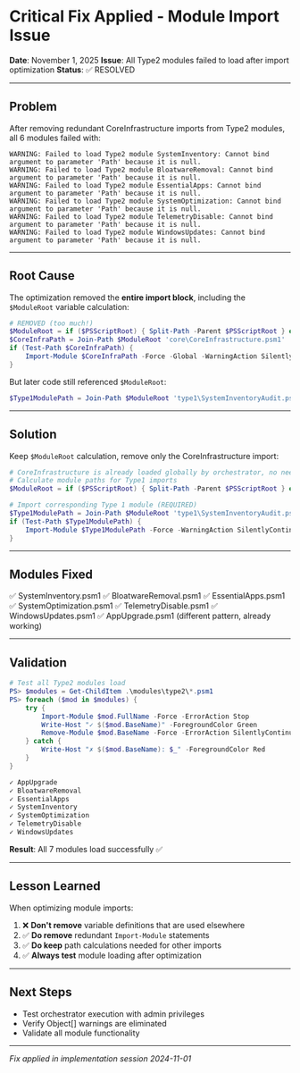 ﻿# Critical Fix Applied - Module Import Issue

**Date**: November 1, 2025
**Issue**: All Type2 modules failed to load after import optimization
**Status**: ✅ RESOLVED

---

## Problem

After removing redundant CoreInfrastructure imports from Type2 modules, all 6 modules failed with:

```
WARNING: Failed to load Type2 module SystemInventory: Cannot bind argument to parameter 'Path' because it is null.
WARNING: Failed to load Type2 module BloatwareRemoval: Cannot bind argument to parameter 'Path' because it is null.
WARNING: Failed to load Type2 module EssentialApps: Cannot bind argument to parameter 'Path' because it is null.
WARNING: Failed to load Type2 module SystemOptimization: Cannot bind argument to parameter 'Path' because it is null.
WARNING: Failed to load Type2 module TelemetryDisable: Cannot bind argument to parameter 'Path' because it is null.
WARNING: Failed to load Type2 module WindowsUpdates: Cannot bind argument to parameter 'Path' because it is null.
```

---

## Root Cause

The optimization removed the **entire import block**, including the `$ModuleRoot` variable calculation:

```powershell
# REMOVED (too much!)
$ModuleRoot = if ($PSScriptRoot) { Split-Path -Parent $PSScriptRoot } else { ... }
$CoreInfraPath = Join-Path $ModuleRoot 'core\CoreInfrastructure.psm1'
if (Test-Path $CoreInfraPath) {
    Import-Module $CoreInfraPath -Force -Global -WarningAction SilentlyContinue
}
```

But later code still referenced `$ModuleRoot`:

```powershell
$Type1ModulePath = Join-Path $ModuleRoot 'type1\SystemInventoryAudit.psm1'  # ← undefined!
```

---

## Solution

Keep `$ModuleRoot` calculation, remove only the CoreInfrastructure import:

```powershell
# CoreInfrastructure is already loaded globally by orchestrator, no need to reimport
# Calculate module paths for Type1 imports
$ModuleRoot = if ($PSScriptRoot) { Split-Path -Parent $PSScriptRoot } else { Split-Path -Parent (Split-Path -Parent $MyInvocation.MyCommand.Path) }

# Import corresponding Type 1 module (REQUIRED)
$Type1ModulePath = Join-Path $ModuleRoot 'type1\SystemInventoryAudit.psm1'
if (Test-Path $Type1ModulePath) {
    Import-Module $Type1ModulePath -Force -WarningAction SilentlyContinue
}
```

---

## Modules Fixed

✅ SystemInventory.psm1
✅ BloatwareRemoval.psm1
✅ EssentialApps.psm1
✅ SystemOptimization.psm1
✅ TelemetryDisable.psm1
✅ WindowsUpdates.psm1
✅ AppUpgrade.psm1 (different pattern, already working)

---

## Validation

```powershell
# Test all Type2 modules load
PS> $modules = Get-ChildItem .\modules\type2\*.psm1
PS> foreach ($mod in $modules) {
    try {
        Import-Module $mod.FullName -Force -ErrorAction Stop
        Write-Host "✓ $($mod.BaseName)" -ForegroundColor Green
        Remove-Module $mod.BaseName -Force -ErrorAction SilentlyContinue
    } catch {
        Write-Host "✗ $($mod.BaseName): $_" -ForegroundColor Red
    }
}

✓ AppUpgrade
✓ BloatwareRemoval
✓ EssentialApps
✓ SystemInventory
✓ SystemOptimization
✓ TelemetryDisable
✓ WindowsUpdates
```

**Result**: All 7 modules load successfully ✅

---

## Lesson Learned

When optimizing module imports:
1. ❌ **Don't remove** variable definitions that are used elsewhere
2. ✅ **Do remove** redundant `Import-Module` statements
3. ✅ **Do keep** path calculations needed for other imports
4. ✅ **Always test** module loading after optimization

---

## Next Steps

- Test orchestrator execution with admin privileges
- Verify Object[] warnings are eliminated
- Validate all module functionality

---

*Fix applied in implementation session 2024-11-01*
